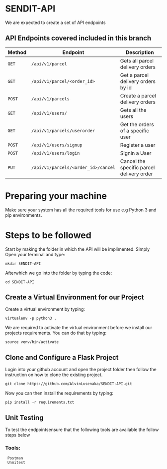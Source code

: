 # SENDIT-API
We are expected to create a set of API endpoints

## API Endpoints covered included in this branch


| Method        |       Endpoint                        |         Description                           |
| ------------- |       -------------                   |         -------------                         |
| `GET`         | `/api/v1/parcel`                      |   Gets all parcel delivery orders             |
| `GET`         | `/api/v1/parcel/<order_id>`           |   Get a parcel delivery orders by id          |
| `POST`        | `/api/v1/parcels`                     |   Create a parcel delivery orders             |
| `GET`         | `/api/v1/users/`                      |   Gets all the users                          |
| `GET`         | `/api/v1/parcels/userorder`              |   Get the orders of a specific user                            |
| `POST`        | `/api/v1/users/signup`                |   Register a user                             |
| `POST`        | `/api/v1/users/login`                 |   Signin a User                               |
| `PUT`         | `/api/v1/parcels/<order_id>/cancel`   |   Cancel the specific parcel delivery order   |


# Preparing your machine

Make sure your system has all the required tools for use e.g Python 3 and pip environments.

# Steps to be followed

Start by making the folder in which the API will be implimented. Simply Open your terminal and type:

```
mkdir SENDIT-API
```

Afterwhich we go into the folder by typing the code:

```
cd SENDIT-API
```

## Create a Virtual Environment for our Project

Create a virtual environment by typing:

```
virtualenv -p python3 .
```

We are required to activate the virtual environment before we install our projects requirements. You can do that by typing:

```
source venv/bin/activate
```

## Clone and Configure a Flask Project

Login into your github account and open the project folder then follow the instruction on how to clone the existing project.

```
git clone https://github.com/AlvinLusenaka/SENDIT-API.git
```

Now you can then install the requirements by typing:

```
pip install -r requirements.txt
```

## Unit Testing
To test the endpointsensure that the following tools are available the follow steps below
   ### Tools:
     Postman
     Unnitest
     
     
